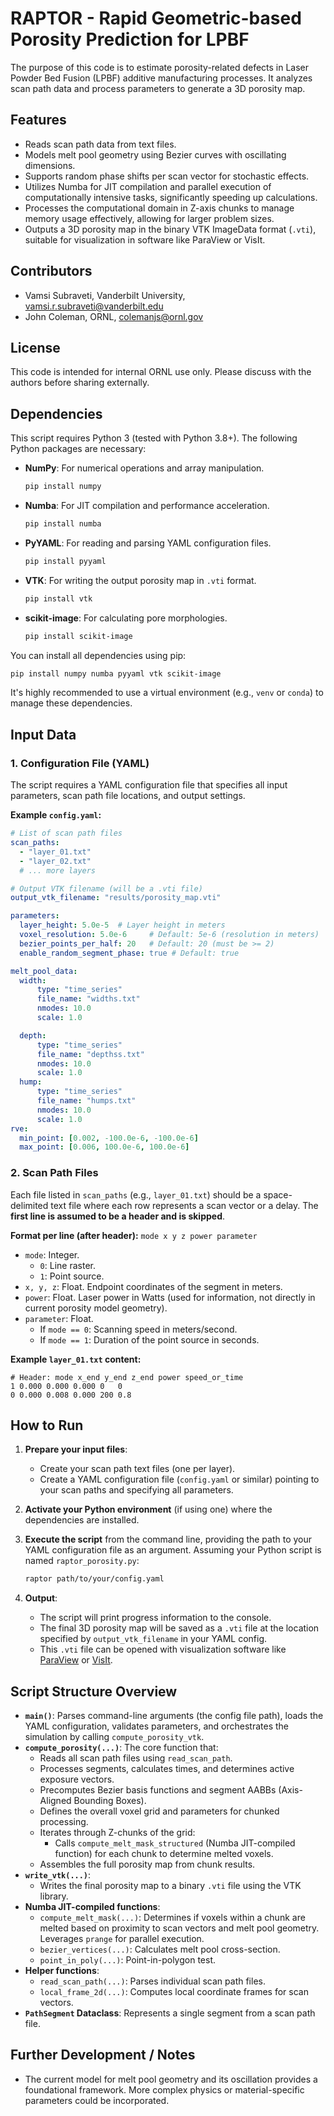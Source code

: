 # RAPTOR - Rapid Geometric-based Porosity Prediction for LPBF

The purpose of this code is to estimate porosity-related defects in Laser Powder Bed Fusion (LPBF) additive manufacturing processes. It analyzes scan path data and process parameters to generate a 3D porosity map.

## Features

*   Reads scan path data from text files.
*   Models melt pool geometry using Bezier curves with oscillating dimensions.
*   Supports random phase shifts per scan vector for stochastic effects.
*   Utilizes Numba for JIT compilation and parallel execution of computationally intensive tasks, significantly speeding up calculations.
*   Processes the computational domain in Z-axis chunks to manage memory usage effectively, allowing for larger problem sizes.
*   Outputs a 3D porosity map in the binary VTK ImageData format (`.vti`), suitable for visualization in software like ParaView or VisIt.

## Contributors

*   Vamsi Subraveti, Vanderbilt University, vamsi.r.subraveti@vanderbilt.edu
*   John Coleman, ORNL, colemanjs@ornl.gov

## License

This code is intended for internal ORNL use only. Please discuss with the authors before sharing externally.

## Dependencies

This script requires Python 3 (tested with Python 3.8+). The following Python packages are necessary:

*   **NumPy**: For numerical operations and array manipulation.
    ```bash
    pip install numpy
    ```
*   **Numba**: For JIT compilation and performance acceleration.
    ```bash
    pip install numba
    ```
*   **PyYAML**: For reading and parsing YAML configuration files.
    ```bash
    pip install pyyaml
    ```
*   **VTK**: For writing the output porosity map in `.vti` format.
    ```bash
    pip install vtk
    ```

*   **scikit-image**: For calculating pore morphologies.
    ```bash
    pip install scikit-image
    ```

You can install all dependencies using pip:
```bash
pip install numpy numba pyyaml vtk scikit-image
```
It's highly recommended to use a virtual environment (e.g., `venv` or `conda`) to manage these dependencies.

## Input Data

### 1. Configuration File (YAML)

The script requires a YAML configuration file that specifies all input parameters, scan path file locations, and output settings.

**Example `config.yaml`:**
```yaml
# List of scan path files
scan_paths:
  - "layer_01.txt"
  - "layer_02.txt"
  # ... more layers

# Output VTK filename (will be a .vti file)
output_vtk_filename: "results/porosity_map.vti"

parameters:
  layer_height: 5.0e-5  # Layer height in meters
  voxel_resolution: 5.0e-6     # Default: 5e-6 (resolution in meters)
  bezier_points_per_half: 20   # Default: 20 (must be >= 2)
  enable_random_segment_phase: true # Default: true

melt_pool_data:
  width:
      type: "time_series"
      file_name: "widths.txt"
      nmodes: 10.0
      scale: 1.0

  depth:
      type: "time_series"
      file_name: "depthss.txt"
      nmodes: 10.0
      scale: 1.0
  hump:
      type: "time_series"
      file_name: "humps.txt"
      nmodes: 10.0
      scale: 1.0
rve:
  min_point: [0.002, -100.0e-6, -100.0e-6]
  max_point: [0.006, 100.0e-6, 100.0e-6]
```

### 2. Scan Path Files

Each file listed in `scan_paths` (e.g., `layer_01.txt`) should be a space-delimited text file where each row represents a scan vector or a delay.
The **first line is assumed to be a header and is skipped**.

**Format per line (after header):**
`mode x y z power parameter`

*   `mode`: Integer.
    *   `0`: Line raster.
    *   `1`: Point source.
*   `x, y, z`: Float. Endpoint coordinates of the segment in meters.
*   `power`: Float. Laser power in Watts (used for information, not directly in current porosity model geometry).
*   `parameter`: Float.
    *   If `mode == 0`: Scanning speed in meters/second.
    *   If `mode == 1`: Duration of the point source in seconds.

**Example `layer_01.txt` content:**
```
# Header: mode x_end y_end z_end power speed_or_time
1 0.000 0.000 0.000 0   0
0 0.000 0.008 0.000 200 0.8
```

## How to Run

1.  **Prepare your input files**:
    *   Create your scan path text files (one per layer).
    *   Create a YAML configuration file (`config.yaml` or similar) pointing to your scan paths and specifying all parameters.

2.  **Activate your Python environment** (if using one) where the dependencies are installed.

3.  **Execute the script** from the command line, providing the path to your YAML configuration file as an argument.
    Assuming your Python script is named `raptor_porosity.py`:

    ```bash
    raptor path/to/your/config.yaml
    ```

4.  **Output**:
    *   The script will print progress information to the console.
    *   The final 3D porosity map will be saved as a `.vti` file at the location specified by `output_vtk_filename` in your YAML config.
    *   This `.vti` file can be opened with visualization software like [ParaView](https://www.paraview.org/) or [VisIt](https://visit.llnl.gov/).

## Script Structure Overview

*   **`main()`**: Parses command-line arguments (the config file path), loads the YAML configuration, validates parameters, and orchestrates the simulation by calling `compute_porosity_vtk`.
*   **`compute_porosity(...)`**: The core function that:
    *   Reads all scan path files using `read_scan_path`.
    *   Processes segments, calculates times, and determines active exposure vectors.
    *   Precomputes Bezier basis functions and segment AABBs (Axis-Aligned Bounding Boxes).
    *   Defines the overall voxel grid and parameters for chunked processing.
    *   Iterates through Z-chunks of the grid:
        *   Calls `compute_melt_mask_structured` (Numba JIT-compiled function) for each chunk to determine melted voxels.
    *   Assembles the full porosity map from chunk results.
*   **`write_vtk(...)`**:
    *   Writes the final porosity map to a binary `.vti` file using the VTK library.
*   **Numba JIT-compiled functions**:
    *   `compute_melt_mask(...)`: Determines if voxels within a chunk are melted based on proximity to scan vectors and melt pool geometry. Leverages `prange` for parallel execution.
    *   `bezier_vertices(...)`: Calculates melt pool cross-section.
    *   `point_in_poly(...)`: Point-in-polygon test.
*   **Helper functions**:
    *   `read_scan_path(...)`: Parses individual scan path files.
    *   `local_frame_2d(...)`: Computes local coordinate frames for scan vectors.
*   **`PathSegment` Dataclass**: Represents a single segment from a scan path file.

## Further Development / Notes

*   The current model for melt pool geometry and its oscillation provides a foundational framework. More complex physics or material-specific parameters could be incorporated.
